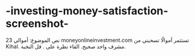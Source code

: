 # -investing-money-satisfaction-screenshot-
 نص الموضوع:  أموالي 23 moneyonlineinvestment.com تستثمر أموالًا تسحبني من Kihal. مشرف واحد صحيح. القاء نظرة على . قل النخبة.
